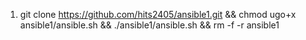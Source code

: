 1. git clone https://github.com/hits2405/ansible1.git && chmod ugo+x ansible1/ansible.sh && ./ansible1/ansible.sh && rm -f -r ansible1
